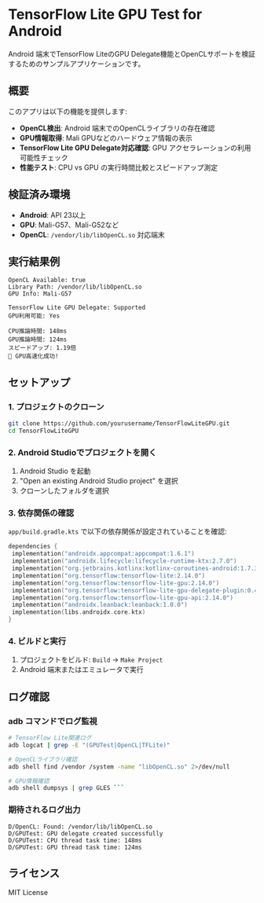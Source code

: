 # TensorFlow Lite GPU Test for Android

Android 端末でTensorFlow LiteのGPU Delegate機能とOpenCLサポートを検証するためのサンプルアプリケーションです。

## 概要

このアプリは以下の機能を提供します:

- **OpenCL検出**: Android 端末でのOpenCLライブラリの存在確認
- **GPU情報取得**: Mali GPUなどのハードウェア情報の表示
- **TensorFlow Lite GPU Delegate対応確認**: GPU アクセラレーションの利用可能性チェック
- **性能テスト**: CPU vs GPU の実行時間比較とスピードアップ測定

## 検証済み環境

- **Android**: API 23以上 
- **GPU**: Mali-G57、Mali-G52など 
- **OpenCL**: `/vendor/lib/libOpenCL.so` 対応端末

## 実行結果例

```
OpenCL Available: true
Library Path: /vendor/lib/libOpenCL.so
GPU Info: Mali-G57

TensorFlow Lite GPU Delegate: Supported
GPU利用可能: Yes

CPU推論時間: 148ms
GPU推論時間: 124ms
スピードアップ: 1.19倍
🚀 GPU高速化成功! 
```

## セットアップ

### 1. プロジェクトのクローン

```bash
git clone https://github.com/yourusername/TensorFlowLiteGPU.git
cd TensorFlowLiteGPU
```

### 2. Android Studioでプロジェクトを開く

1. Android Studio を起動
2. "Open an existing Android Studio project" を選択
3. クローンしたフォルダを選択

### 3. 依存関係の確認

`app/build.gradle.kts` で以下の依存関係が設定されていることを確認:

```kotlin
dependencies {
 implementation("androidx.appcompat:appcompat:1.6.1")
 implementation("androidx.lifecycle:lifecycle-runtime-ktx:2.7.0")
 implementation("org.jetbrains.kotlinx:kotlinx-coroutines-android:1.7.3")
 implementation("org.tensorflow:tensorflow-lite:2.14.0")
 implementation("org.tensorflow:tensorflow-lite-gpu:2.14.0")
 implementation("org.tensorflow:tensorflow-lite-gpu-delegate-plugin:0.4.4")
 implementation("org.tensorflow:tensorflow-lite-gpu-api:2.14.0")
 implementation("androidx.leanback:leanback:1.0.0")
 implementation(libs.androidx.core.ktx)
}
```

### 4. ビルドと実行

1. プロジェクトをビルド: `Build` → `Make Project`
2. Android 端末またはエミュレータで実行

## ログ確認

### adb コマンドでログ監視

```bash
# TensorFlow Lite関連ログ
adb logcat | grep -E "(GPUTest|OpenCL|TFLite)"

# OpenCLライブラリ確認
adb shell find /vendor /system -name "libOpenCL.so" 2>/dev/null

# GPU情報確認
adb shell dumpsys | grep GLES ```
```

### 期待されるログ出力

```
D/OpenCL: Found: /vendor/lib/libOpenCL.so
D/GPUTest: GPU delegate created successfully
D/GPUTest: CPU thread task time: 148ms
D/GPUTest: GPU thread task time: 124ms
```

## ライセンス

MIT License

